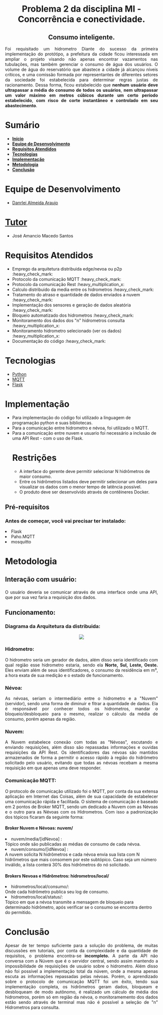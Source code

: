 <div id="inicio">
    <h1 id="titulo" align="center"> Problema 2 da disciplina MI - Concorrência e conectividade.</h1>
	<h2 id="titulo" align="center"> Consumo inteligente.</h1>
	<p id="descricao" align="justify">
    Foi requisitado um hidrometro Diante do sucesso da primeira implementação do protótipo, a prefeitura da cidade ficou interessada 
    em  ampliar  o  projeto  visando  não  apenas  encontrar  vazamentos  nas  tubulações,  mas  também  gerenciar  o 
    consumo de água dos usuários. O volume de água do reservatório que abastece a cidade já alcançou níveis 
    críticos, e uma comissão formada por representantes de diferentes setores da sociedade foi estabelecida para 
    determinar  regras  justas  de  racionamento.  Dessa  forma,  ficou  estabelecido  que  <b>nenhum  usuário  deve 
    ultrapassar a média do consumo de todos os usuários</b>, <b>nem ultrapassar um valor máximo em metros cúbicos 
    durante um certo período estabelecido</b>, <b>com risco de corte instantâneo e controlado em seu abastecimento</b>.     
    </p>
</div>

<div id="sumario">
    <h1>Sumário</h1>
	<ul>
		<li><a href="#inicio"> <b>Início</b></li>
        <li><a href="#equipe"> <b>Equipe de Desenvolvimento</b></li>
        <li><a href="#requisitos"> <b>Requisitos Atendidos</b> </a> </li>
		<li><a href="#tecnologias"> <b>Tecnologias</b> </a></li>
		<li><a href="#implementacao"> <b>Implementação</b> </a> </li>
        <li><a href="#metodologia"> <b>Metodologia</b> </a> </li>
        <li><a href="#conclusao"> <b>Conclusão</b> </a> </li>
	</ul>	
</div>

<div id="equipe">
    <h1>Equipe de Desenvolvimento</h1>
    <ul>
		<li><a href="https://github.com/danrleiaraujo"> Danrlei Almeida Araujo</li>
	</ul>
    <h1>Tutor</h1>
    <ul>
        <li><a>José Amancio Macedo Santos</a></li>
    </ul>
</div>

<div id="requisitos">
    <h1>Requisitos Atendidos</h1>
	<ul>
		<li>Emprego da arquitetura distribuida edge/nevoa ou p2p :heavy_check_mark:</li>
		<li>Protocolo da comunicação MQTT :heavy_check_mark:</li>
		<li>Protocolo da comunicação Rest :heavy_multiplication_x:</li>
		<li>Calculo distribuido da media entre os hidrometros :heavy_check_mark:</li>
		<li>Tratamento do atraso e quantidade de dados enviados a nuvem :heavy_check_mark:</li>
		<li>Implementação dos sensores e geração de dados aleatória :heavy_check_mark:</li>		
		<li>Bloqueio automatizado dos hidrometros :heavy_check_mark:</li>
		<li>Monitoramento dos dados dos "n" hidrometros consulta :heavy_multiplication_x:</li>
		<li>Monitoramento hidrometro selecionado (ver os dados) :heavy_multiplication_x:</li>
		<li>Documentação do código :heavy_check_mark:</li>
	</ul>
</div>

<div id="tecnologias">
	<h1> Tecnologias </h1>
	<ul>
        <li><a href="https://www.python.org/">Python</a></li>
		<li><a href="https://mqtt.org/">MQTT</a></li>
		<li><a href="https://flask.palletsprojects.com/en/2.2.x/">Flask</a></li>
	</ul>	


<div id="implementacao">
	<h1>Implementação</h1>
	<ul><p align="justify"> 
    	<li> Para implementação do código foi utilizado a linguagem de programação python e suas bibliotecas.</li>
		<li> Para a comunicação entre hidrometro e névoa, foi utilizado o MQTT.</li>
		<li> Para a comunicação entre nuvem e usuario foi necessário a inclusão de uma API Rest - com o uso de Flask.</li>
    <p> 
	<h1>Restrições</h1>
		<ul><p align="justify"> 
    	<li> A interface do gerente deve permitir selecionar N hidrômetros de maior consumo.</li>
		<li> Entre os hidrômetros listados deve permitir selecionar um deles para visualizar os dados com o menor tempo de latência possível.</li>
		<li> O produto deve ser desenvolvido através de contêineres Docker.</li>
    <p> 
</div>	
	
<h2>Pré-requisitos</h2>
<h3>Antes de começar, você vai precisar ter instalado:</h3>
<li>Flask</li>
<li>Paho.MQTT</li>
<li>mosquitto</li>

<div id="metodologia">
	<h1>Metodologia</h1>
	<h2><p><b>Interação com usuário:</b></p></h2>
	<p align="justify"> 
        O usuário deveria se comunicar através de uma interface onde uma API, que por sua vez faria a requisição dos dados.
    <p> 
	<h2><p><b>Funcionamento:</b></p></h2>
	<h3><p><b>Diagrama da Arquitetura da distribuida:</b></p></h3>
	<div align="center"> 
	<img src= "https://github.com/danrleiaraujo/MI_Concorrencia_e_Conectividade/blob/main/Problema%202/static/DiagramaConcorrenciaP2.png">
	</div>
	<h3><p><b>Hidrometro:</b></p></h3>
	<p align="justify"> 
        O hidrometro seria um gerador de dados, além disso seria identificado com qual região esse hidrometro estaria, sendo ela <b>Norte, Sul, Leste, Oeste.</b> Eles enviam além de seus identificadores, o consumo da residência em m³, a hora exata de sua medição e o estado de funcionamento.
    <p>
	<h3><p><b>Névoa:</b></p></h3>
	<p align="justify"> 
		As névoas, seriam o intermediário entre o hidrometro e a "Nuvem" (servidor), sendo uma forma de diminuir e fitrar a quantidade de dados. Ela é responsável por conhecer todos os hidrometros, mandar o bloqueio/desbloqueio para o mesmo, realizar o cálculo da média de consumo, porém apenas da região.
    <p>
	<h3><p><b>Nuvem:</b></p></h3>
	<p align="justify"> 
		A Nuvem estabelece conexão com todas as "Névoas", escutando e enviando requisições, além disso são repassadas informações e ouvidas requisições da API Rest.  Os identificadores das névoas são mantidos armazenados de forma a permitir o acesso rápido à região do hidrômetro solicitado pelo usuário, evitando que todas as névoas recebam a mesma requisição em que apenas uma deve responder.
    <p>	
	<h3><p><b>Comunicação MQTT:</b></p></h3>
	<p align="justify"> 
		O protocolo de comunicação utilizado foi o MQTT, por conta da sua extensa aplicação em Internet das Coisas, além de sua capacidade de estabelecer uma comunicação rápida e facilitada.
		O sistema de comunicação é baseado em 2 pontos de Broker MQTT, sendo um dedicado a Nuvem com as Névoas e o outro para as Névoas com os Hidrometros. Com isso a padronização dos tópicos ficaram da seguinte forma:
		<h4>Broker Nuvem e Névoas: nuvem/ </h4>
		<li>nuvem/media/[idNevoa] : </li>
		Tópico onde são publicadas as médias de consumo de cada névoa.
		<li>nuvem/consumo/[idNevoa] : </li>		
		A nuvem solicita N hidrômetros e cada névoa envia sua lista com N hidrômetros que mais consomem por este subtópico. Caso seja um número inválido, a lista conterá 30% dos hidrômetros do nó solicitado.
		<h4>Brokers Nevoas e Hidrômetros: hidrometros/local/ </h4>
		<li>hidrometros/local/consumo/:</li>	
		Onde cada hidrômetro publica seu log de consumo.
		<li>hidrometros/local/status/:</li>
		Tópico em que a névoa transmite a mensagem de bloqueio para determinado hidrômetro, após verificar se o consumo se encontra dentro do permitido.
    <p>
</div>

<div id="conclusao">
	<h1>Conclusão</h1>
	<p align="justify"> 
	Apesar de ter tempo suficiente para a solução do problema, de muitas discussões em tutoriais, por conta da complexidade e da quantidade de requisitos, o problema encontra-se <b>incompleto.</b> A parte da API não conversa com a Núvem que é o servidor central, sendo assim mantendo a impossibilidade de requisições de usuário sobre o hidrometro. Além disso não foi possível a implementação total da núvem, onde a mesma apenas escuta as informações repassadas pelas névoas. Porém, o aprendizado sobre o protocolo de comunicação MQTT foi um êxito, tendo sua implementação completa, os hidrômetros geram dados, bloqueam e desbloqueam de modo autônomo, é realizado um cálculo de média dos hidrometros, porém só em região da névoa, o monitoramemento dos dados estão sendo através de terminal mas não é possível a seleção de "n" Hidrometros para consulta. 
    <p>
</div>
